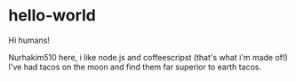 # hello-world

Hi humans!

Nurhakim510 here, i like node.js and coffeescripst (that's what i'm made of!)
I've had tacos on the moon and find them far superior to earth tacos.
